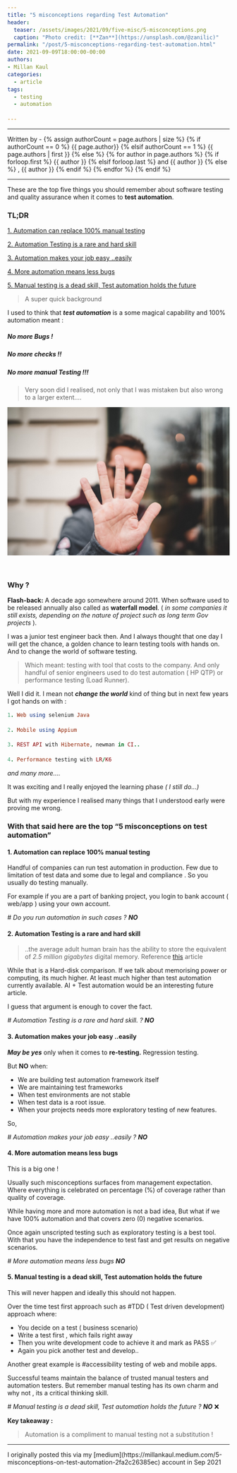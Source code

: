 ```yaml
---
title: "5 misconceptions regarding Test Automation"
header:
  teaser: /assets/images/2021/09/five-misc/5-misconceptions.png
  caption: "Photo credit: [**Zan**](https://unsplash.com/@zanilic)"
permalink: "/post/5-misconceptions-regarding-test-automation.html"
date: 2021-09-09T18:00:00-00:00
authors:
- Millan Kaul
categories:
  - article
tags:
  - testing
  - automation
  
---
```

<hr>
<p>
 Written by -
{% assign authorCount = page.authors | size %}
{% if authorCount == 0 %}
   {{ page.author}}
{% elsif authorCount == 1 %}
    {{ page.authors | first }}         
{% else %}
    {% for author in page.authors %}
        {% if forloop.first %}
            {{ author }}
        {% elsif forloop.last %}
            and {{ author }}
        {% else %}
            , {{ author }}
        {% endif %}
    {% endfor %}
{% endif %}
</p>

<hr>


These are the top five things you should remember about software testing and quality assurance when it comes to **test automation**.

### TL;DR

[1. Automation can replace 100% manual testing](#1-automation-can-replace-100-manualtesting)

[2. Automation Testing is a rare and hard skill](#2-automation-testing-is-a-rare-and-hardskill)

[3. Automation makes your job easy ..easily](#3-automation-makes-your-job-easyeasily)

[4. More automation means less bugs](#4-more-automation-means-lessbugs)

[5. Manual testing is a dead skill, Test automation holds the future](#5-manual-testing-is-a-dead-skill-test-automation-holds-thefuture)




> A super quick background

I used to think that **_test automation_** is a some magical capability and 100% automation meant :

##### No more Bugs !

##### No more checks !!

##### No more manual Testing !!!

> Very soon did I realised, not only that I was mistaken but also wrong to a larger extent….

![a man showing his hand with five fingers to camera ](/assets/images/2021/09/five-misc/5-misconceptions.png)

<br/>


### Why ?

**Flash-back:** A decade ago somewhere around 2011. When software used to be released annually also called as **waterfall model**. ( _in some companies it still exists, depending on the nature of project such as long term Gov projects_ ).

I was a junior test engineer back then. And I always thought that one day I will get the chance, a golden chance to learn testing tools with hands on. And to change the world of software testing.

> Which meant: testing with tool that costs to the company. And only handful of senior engineers used to do test automation ( HP QTP) or performance testing (Load Runner).

Well I did it. I mean not **_change the world_** kind of thing but in next few years I got hands on with :

  
```ruby
1. Web using selenium Java

2. Mobile using Appium

3. REST API with Hibernate, newman in CI..

4. Performance testing with LR/K6  
```  

_and many more…._

It was exciting and I really enjoyed the learning phase _( I still do...)_

But with my experience I realised many things that I understood early were proving me wrong.

### With that said here are the top “5 misconceptions on test automation”

#### 1. Automation can replace 100% manual testing

Handful of companies can run test automation in production. Few due to limitation of test data and some due to legal and compliance . So you usually do testing manually.

For example if you are a part of banking project, you login to bank account ( web/app ) using your own account.

\# _Do you run automation in such cases ?_ **_NO_**

#### 2. Automation Testing is a rare and hard skill

> ..the average adult human brain has the ability to store the equivalent of _2.5 million gigabytes_ digital memory. Reference [this](https://www.cnsnevada.com/what-is-the-memory-capacity-of-a-human-brain/) article

While that is a Hard-disk comparison. If we talk about memorising power or computing, its much higher. At least much higher than test automation currently available. AI + Test automation would be an interesting future article.

I guess that argument is enough to cover the fact.

_\# Automation Testing is a rare and hard skill. ?_ **_NO_**

#### 3. Automation makes your job easy ..easily

**_May be yes_** only when it comes to **re-testing.** Regression testing.

But **NO** when:

*   We are building test automation framework itself
*   We are maintaining test frameworks
*   When test environments are not stable
*   When test data is a root issue.
*   When your projects needs more exploratory testing of new features.

So,

_\# Automation makes your job easy ..easily ?_ **_NO_**

#### 4. More automation means less bugs

This is a big one !

Usually such misconceptions surfaces from management expectation. Where everything is celebrated on percentage (%) of coverage rather than quality of coverage.

While having more and more automation is not a bad idea, But what if we have 100% automation and that covers zero (0) negative scenarios.

Once again unscripted testing such as exploratory testing is a best tool. With that you have the independence to test fast and get results on negative scenarios.

_\# More automation means less bugs_ **_NO_**

#### 5. Manual testing is a dead skill, Test automation holds the future

This will never happen and ideally this should not happen.

Over the time test first approach such as #TDD ( Test driven development) approach where:

*   You decide on a test ( business scenario)
*   Write a test first , which fails right away
*   Then you write development code to achieve it and mark as PASS ✅
*   Again you pick another test and develop..

Another great example is #accessibility testing of web and mobile apps.

Successful teams maintain the balance of trusted manual testers and automation testers. But remember manual testing has its own charm and why not , its a critical thinking skill.

_\# Manual testing is a dead skill, Test automation holds the future ?_ **_NO_** ❌

**Key takeaway :**

> Automation is a compliment to manual testing not a substitution !


<hr>
I originally posted this via my [medium](https://millankaul.medium.com/5-misconceptions-on-test-automation-2fa2c26385ec) account in Sep 2021 

